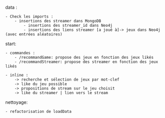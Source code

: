 data :

    - Check les imports :
		- insertions des streamer dans MongoDB
			- insertions des streamer_id dans Neo4j
			- insertions des liens streamer [a joué à]-> jeux dans Neo4j (avec entrées aléatoires)
start:    

	- commandes :
        - /recommandGame: propose des jeux en fonction des jeux likés
		- /recommandStreamer: propose des streamer en fonction des jeux likés

	- inline : 
		-> recherche et sélection de jeux par mot-clef
		-> like du jeu possible
		-> propositions de stream sur le jeu choisit
		-> like du streamer | lien vers le stream
			
nettoyage:

	- refactorisation de loadData
		
